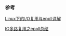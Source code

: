 ### 参考

[Linux下的I/O复用与epoll详解](http://www.cnblogs.com/lojunren/p/3856290.html?utm_source=tuicool&utm_medium=referral)

[IO多路复用之epoll总结](http://www.cnblogs.com/Anker/archive/2013/08/17/3263780.html)
